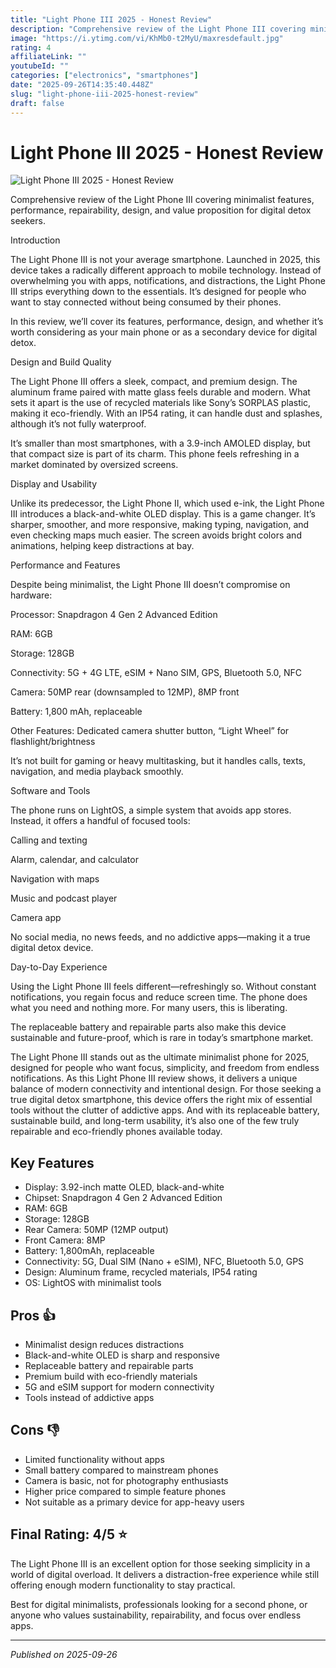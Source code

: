 ```yaml
---
title: "Light Phone III 2025 - Honest Review"
description: "Comprehensive review of the Light Phone III covering minimalist features, performance, repairability, design, and value proposition for digital detox seekers."
image: "https://i.ytimg.com/vi/KhMb0-t2MyU/maxresdefault.jpg"
rating: 4
affiliateLink: ""
youtubeId: ""
categories: ["electronics", "smartphones"]
date: "2025-09-26T14:35:40.448Z"
slug: "light-phone-iii-2025-honest-review"
draft: false
---
```


# Light Phone III 2025 - Honest Review

![Light Phone III 2025 - Honest Review](https://i.ytimg.com/vi/KhMb0-t2MyU/maxresdefault.jpg)

Comprehensive review of the Light Phone III covering minimalist features, performance, repairability, design, and value proposition for digital detox seekers.

Introduction

The Light Phone III is not your average smartphone. Launched in 2025, this device takes a radically different approach to mobile technology. Instead of overwhelming you with apps, notifications, and distractions, the Light Phone III strips everything down to the essentials. It’s designed for people who want to stay connected without being consumed by their phones.

In this review, we’ll cover its features, performance, design, and whether it’s worth considering as your main phone or as a secondary device for digital detox.

Design and Build Quality

The Light Phone III offers a sleek, compact, and premium design. The aluminum frame paired with matte glass feels durable and modern. What sets it apart is the use of recycled materials like Sony’s SORPLAS plastic, making it eco-friendly. With an IP54 rating, it can handle dust and splashes, although it’s not fully waterproof.

It’s smaller than most smartphones, with a 3.9-inch AMOLED display, but that compact size is part of its charm. This phone feels refreshing in a market dominated by oversized screens.

Display and Usability

Unlike its predecessor, the Light Phone II, which used e-ink, the Light Phone III introduces a black-and-white OLED display. This is a game changer. It’s sharper, smoother, and more responsive, making typing, navigation, and even checking maps much easier. The screen avoids bright colors and animations, helping keep distractions at bay.

Performance and Features

Despite being minimalist, the Light Phone III doesn’t compromise on hardware:

Processor: Snapdragon 4 Gen 2 Advanced Edition

RAM: 6GB

Storage: 128GB

Connectivity: 5G + 4G LTE, eSIM + Nano SIM, GPS, Bluetooth 5.0, NFC

Camera: 50MP rear (downsampled to 12MP), 8MP front

Battery: 1,800 mAh, replaceable

Other Features: Dedicated camera shutter button, “Light Wheel” for flashlight/brightness

It’s not built for gaming or heavy multitasking, but it handles calls, texts, navigation, and media playback smoothly.

Software and Tools

The phone runs on LightOS, a simple system that avoids app stores. Instead, it offers a handful of focused tools:

Calling and texting

Alarm, calendar, and calculator

Navigation with maps

Music and podcast player

Camera app

No social media, no news feeds, and no addictive apps—making it a true digital detox device.

Day-to-Day Experience

Using the Light Phone III feels different—refreshingly so. Without constant notifications, you regain focus and reduce screen time. The phone does what you need and nothing more. For many users, this is liberating.

The replaceable battery and repairable parts also make this device sustainable and future-proof, which is rare in today’s smartphone market.

The Light Phone III stands out as the ultimate minimalist phone for 2025, designed for people who want focus, simplicity, and freedom from endless notifications. As this Light Phone III review shows, it delivers a unique balance of modern connectivity and intentional design. For those seeking a true digital detox smartphone, this device offers the right mix of essential tools without the clutter of addictive apps. And with its replaceable battery, sustainable build, and long-term usability, it’s also one of the few truly repairable and eco-friendly phones available today.


## Key Features

- Display: 3.92-inch matte OLED, black-and-white
- Chipset: Snapdragon 4 Gen 2 Advanced Edition
- RAM: 6GB
- Storage: 128GB
- Rear Camera: 50MP (12MP output)
- Front Camera: 8MP
- Battery: 1,800mAh, replaceable
- Connectivity: 5G, Dual SIM (Nano + eSIM), NFC, Bluetooth 5.0, GPS
- Design: Aluminum frame, recycled materials, IP54 rating
- OS: LightOS with minimalist tools



## Pros 👍

- Minimalist design reduces distractions
- Black-and-white OLED is sharp and responsive
- Replaceable battery and repairable parts
- Premium build with eco-friendly materials
- 5G and eSIM support for modern connectivity
- Tools instead of addictive apps



## Cons 👎

- Limited functionality without apps
- Small battery compared to mainstream phones
- Camera is basic, not for photography enthusiasts
- Higher price compared to simple feature phones
- Not suitable as a primary device for app-heavy users


## Final Rating: 4/5 ⭐

The Light Phone III is an excellent option for those seeking simplicity in a world of digital overload. It delivers a distraction-free experience while still offering enough modern functionality to stay practical.

Best for digital minimalists, professionals looking for a second phone, or anyone who values sustainability, repairability, and focus over endless apps.

---

*Published on 2025-09-26*
